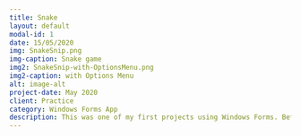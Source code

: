 ```yaml
---
title: Snake
layout: default
modal-id: 1
date: 15/05/2020
img: SnakeSnip.png
img-caption: Snake game 
img2: SnakeSnip-with-OptionsMenu.png
img2-caption: with Options Menu
alt: image-alt
project-date: May 2020
client: Practice
category: Windows Forms App
description: This was one of my first projects using Windows Forms. Before starting this project I'd checked out a couple of snake tutorials but the finished products were very basic and rudimentary, with none of the features of the snake games I remember playing as a kid. So I decided to make my own version starting from scratch. I ended up adding a few extra features that weren't included in the old Nokia version. 
---
```

